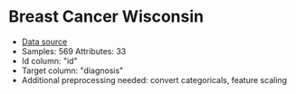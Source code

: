 # Breast Cancer Wisconsin

 - [Data source](https://archive.ics.uci.edu/ml/datasets/Breast+Cancer+Wisconsin+(Diagnostic))
 - Samples: 569 Attributes: 33
 - Id column: "id"
 - Target column: "diagnosis"
 - Additional preprocessing needed: convert categoricals, feature scaling
